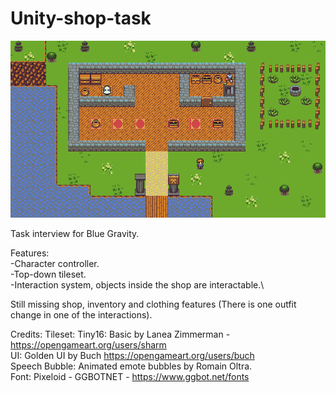 # Unity-shop-task
![screenshot](https://github.com/Joseto58/Unity-shop-task/blob/c00c8dd69a293761d6cf177613a9e406974d0479/Executable/Github_picture.png)

Task interview for Blue Gravity. 

Features:\
-Character controller.\
-Top-down tileset.\
-Interaction system, objects inside the shop are interactable.\

Still missing shop, inventory and clothing features (There is one outfit change in one of the interactions).


Credits:
Tileset: Tiny16: Basic by Lanea Zimmerman - https://opengameart.org/users/sharm \
UI: Golden UI by Buch https://opengameart.org/users/buch \
Speech Bubble: Animated emote bubbles by Romain Oltra.\
Font: Pixeloid - GGBOTNET - https://www.ggbot.net/fonts 

